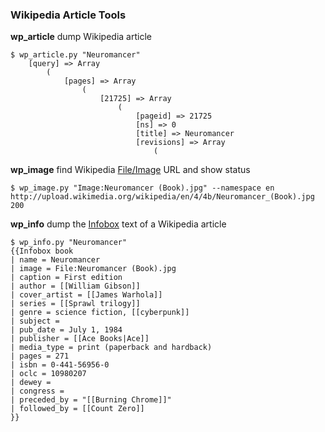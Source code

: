 ### Wikipedia Article Tools

**wp_article** dump Wikipedia article

    $ wp_article.py "Neuromancer"
        [query] => Array
            (
                [pages] => Array
                    (
                        [21725] => Array
                            (
                                [pageid] => 21725
                                [ns] => 0
                                [title] => Neuromancer
                                [revisions] => Array
                                    (


**wp_image** find Wikipedia [File/Image](https://en.wikipedia.org/wiki/Help:Files) URL and show status

    $ wp_image.py "Image:Neuromancer (Book).jpg" --namespace en
    http://upload.wikimedia.org/wikipedia/en/4/4b/Neuromancer_(Book).jpg
    200


**wp_info** dump the [Infobox](https://en.wikipedia.org/wiki/Help:Infobox) text of a Wikipedia article

    $ wp_info.py "Neuromancer"
    {{Infobox book
    | name = Neuromancer
    | image = File:Neuromancer (Book).jpg
    | caption = First edition
    | author = [[William Gibson]]
    | cover_artist = [[James Warhola]]
    | series = [[Sprawl trilogy]]
    | genre = science fiction, [[cyberpunk]]
    | subject =
    | pub_date = July 1, 1984
    | publisher = [[Ace Books|Ace]]
    | media_type = print (paperback and hardback)
    | pages = 271
    | isbn = 0-441-56956-0
    | oclc = 10980207
    | dewey =
    | congress =
    | preceded_by = "[[Burning Chrome]]"
    | followed_by = [[Count Zero]]
    }}
